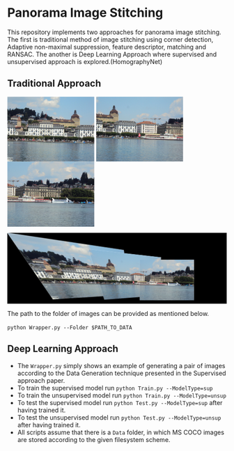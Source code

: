 # Panorama Image Stitching
This repository implements two approaches for panorama image stitching. The first is traditional method of image stitching using corner detection, Adaptive non-maximal suppression, feature descriptor, matching and RANSAC. The another is Deep Learning Approach where supervised and unsupervised approach is explored.(HomographyNet)

## Traditional Approach



<img src="Phase1/Data/Train/CustomSet1/1.jpg"   align="center" alt="Original" width="200"/> <img src="Phase1/Data/Train/CustomSet1/2.jpg"  align="center" alt="Undistorted" width="200"/> <img src="Phase1/Data/Train/CustomSet1/3.jpg"  align="center" alt="Undistorted" width="200"/>

<img src="Phase1/results/customset1/mypano.png" align="center" alt="Pano" width="600"/>

The path to the folder of images can be provided as mentioned below.

``python Wrapper.py --Folder $PATH_TO_DATA
``

## Deep Learning Approach

- The ```Wrapper.py``` simply shows an example of generating a pair of images according to the Data Generation technique presented in the Supervised approach paper.
- To train the supervised model run ```python Train.py --ModelType=sup```
- To train the unsupervised model run ```python Train.py --ModelType=unsup```
- To test the supervised model run ```python Test.py --ModelType=sup``` after having trained it.
- To test the unsupervised model run ```python Test.py --ModelType=unsup``` after having trained it.
- All scripts assume that there is a ```Data``` folder, in which MS COCO images are stored according to the given filesystem scheme.
